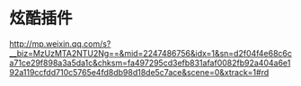 # 炫酷插件

http://mp.weixin.qq.com/s?__biz=MzUzMTA2NTU2Ng==&mid=2247486756&idx=1&sn=d2f04f4e68c6ca71ce29f898a3a5da1c&chksm=fa497295cd3efb831afaf0082fb92a404a6e192a119ccfdd710c5765e4fd8db98d18de5c7ace&scene=0&xtrack=1#rd